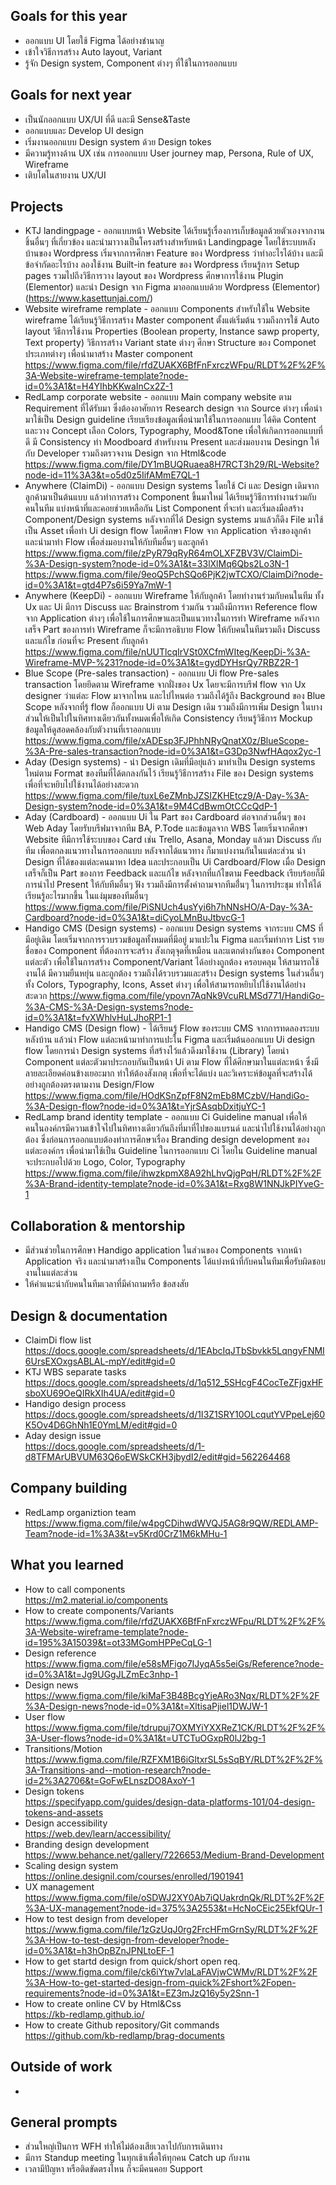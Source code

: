 ## Goals for this year

* ออกแบบ UI โดยใช้ Figma ได้อย่างชำนาญ
* เข้าใจวิธีการสร้าง Auto layout, Variant
* รู้จัก Design system, Component ต่างๆ ที่ใช้ในการออกแบบ

## Goals for next year

* เป็นนักออกแบบ UX/UI ที่ดี และมี Sense&Taste
* ออกแบบและ Develop UI design
* เริ่มงานออกแบบ Design system ด้วย Design tokes
* มีความรู้ทางด้าน UX เช่น การออกแบบ User journey map, Persona, Rule of UX, Wireframe
* เติบโตในสายงาน UX/UI

## Projects

* KTJ landingpage - ออกแบบหน้า Website ได้เรียนรู้เรื่องการเก็บข้อมูลด้วยตัวเองจากงานชิ้นอื่นๆ ที่เกี่ยวข้อง และนำมาวางเป็นโครงสร้างสำหรับหน้า Landingpage โดยใช้ระบบหลังบ้านของ Wordpress เริ่มจากการศึกษา Feature ของ Wordpress ว่าทำอะไรได้บ้าง และมีข้อจำกัดอะไรบ้าง ลองใช้งาน Built-in feature ของ Wordpress เรียนรู้การ Setup pages รวมไปถึงวิธีการวาง layout ของ Wordpress ศึกษาการใช้งาน Plugin (Elementor) และนำ Design จาก Figma มาออกแบบด้วย Wordpress (Elementor) <br> (https://www.kasettunjai.com/)
* Website wireframe remplate - ออกแบบ Components สำหรับใช้ใน Website wireframe ได้เรียนรู้วิธีการสร้าง Master component ตั้งแต่เริ่มต้น รวมถึงการใช้ Auto layout วิธีการใช้งาน Properties (Boolean property, Instance sawp property, Text property) วิธีการสร้าง Variant state ต่างๆ ศึกษา Structure ของ Componet ประเภทต่างๆ เพื่อนำมาสร้าง Master component https://www.figma.com/file/rfdZUAKX6BfFnFxrczWFpu/RLDT%2F%2F%3A-Website-wireframe-template?node-id=0%3A1&t=H4YIhbKKwaInCx2Z-1
* RedLamp corporate website - ออกแบบ Main company website ตาม Requirement ที่ได้รับมา ซึ่งต้องอาศัยการ Research design จาก Source ต่างๆ เพื่อนำมาใช้เป็น Design guideline เรียบเรียงข้อมูลเพื่อนำมาใช้ในการออกแบบ ได้คิด Content และวาง Concept เลือก Colors, Typography, Mood&Tone เพื่อให้เกิดการออกแบบที่ดี มี Consistency ทำ Moodboard สำหรับงาน Present และส่งมอบงาน Desingn ให้กับ Developer รวมถึงตรวจงาน Design จาก Html&code <br> https://www.figma.com/file/DY1mBUQRuaea8H7RCT3h29/RL-Website?node-id=11%3A3&t=o5d0z5IifAMmE7QL-1
* Anywhere (ClaimDi) - ออกแบบ Design systems โดยใช้ Ci และ Design เดิมจากลูกค้ามาเป็นต้นแบบ แล้วทำการสร้าง Component ขึ้นมาใหม่ ได้เรียนรู้วิธีการทำงานร่วมกับคนในทีม แบ่งหน้าที่และคอยช่วยเหลือกัน List Component ที่จะทำ และเริ่มลงมือสร้าง Component/Design systems หลังจากที่ได้ Design systems มาแล้วก็ดึง File มาใช้เป็น Asset เพื่อทำ Ui design flow โดยศึกษา Flow จาก Application จริงของลูกค้า และนำมาทำ Flow เพื่อส่งมอบงานให้กับทีมอื่นๆ และลูกค้า <br>
https://www.figma.com/file/zPyR79qRyR64mOLXFZBV3V/ClaimDi-%3A-Design-system?node-id=0%3A1&t=33lXlMq6Qbs2Lo3N-1 <br>
https://www.figma.com/file/9eoQ5PchSQo6PjK2jwTCXO/ClaimDi?node-id=0%3A1&t=gtd4P7s6i59Ya7mW-1
* Anywhere (KeepDi) - ออกแบบ Wireframe ให้กับลูกค้า โดยทำงานร่วมกับคนในทีม ทั้ง Ux และ Ui มีการ Discuss และ Brainstrom ร่วมกัน รวมถึงมีการหา Reference flow จาก Application ต่างๆ เพื่อใช้ในการศึกษาและเป็นแนวทางในการทำ Wireframe หลังจากเสร็จ Part ของการทำ Wireframe ก็จะมีการอธิบาย Flow ให้กับคนในทีมรวมถึง Discuss และแก้ไข ก่อนที่จะ Present กับลูกค้า https://www.figma.com/file/nUUTlcqIrVSt0XCfmWIteg/KeepDi-%3A-Wireframe-MVP-%231?node-id=0%3A1&t=gydDYHsrQy7RBZ2R-1
* Blue Scope (Pre-sales transaction) - ออกแบบ Ui flow Pre-sales transaction โดยยึดตาม Wireframe จากฝั่งของ Ux โดยจะมีการบรีฟ flow จาก Ux designer ว่าแต่ละ Flow มาจากไหน และไปไหนต่อ รวมถึงได้รู้ถึง Background ของ Blue Scope หลังจากที่รู้ flow ก็ออกแบบ Ui ตาม Design เดิม รวมถึงมีการเพิ่ม Design ในบางส่วนให้เป็นไปในทิศทางเดียวกันทั้งหมดเพื่อให้เกิด Consistency เรียนรู้วิธีการ Mockup ข้อมูลให้ดูสอดคล้องกับตัวงานที่เราออกแบบ <br> https://www.figma.com/file/xADEsp3FJPhhNRyQnatX0z/BlueScope-%3A-Pre-sales-transaction?node-id=0%3A1&t=G3Dp3NwfHAqox2yc-1
* Aday (Design systems) - นำ Design เดิมที่มีอยุ่แล้ว มาทำเป็น Design systems ใหม่ตาม Format ของทีมที่ได้ตกลงกันไว้ เรียนรู้วิธีการสร้าง File ของ Design systems เพื่อที่จะหยิบไปใช้งานได้อย่างสะดวก <br> https://www.figma.com/file/tuxL6eZMnbJZSIZKHEtcz9/A-Day-%3A-Design-system?node-id=0%3A1&t=9M4CdBwmOtCCcQdP-1
* Aday (Cardboard) - ออกแบบ Ui ใน Part ของ Cardboard ต่อจากส่วนอื่นๆ ของ Web Aday โดยรับบรีฟมาจากทีม BA, P.Tode และข้อมูลจาก WBS โดยเริ่มจากศึกษา Website ทีมีการใช้ระบบของ Card เช่น Trello, Asana, Monday แล้วมา Discuss กับทีม เพื่อตกลงแนวทางในการออกแบบ หลังจากได้แนวทาง ก็มาแบ่งงานกันในแต่ละส่วน นำ Design ที่ได้ของแต่ละคนมาหา Idea และประกอบเป็น Ui Cardboard/Flow เมื่อ Design เสร็จก็เป็น Part ของการ Feedback และแก้ไข หลังจากที่แก้ไขตาม Feedback เรียบร้อยก็มีการนำไป Present ให้กับทีมอื่นๆ ฟัง รวมถึงมีการตั้งคำถามจากทีมอื่่นๆ ในการประชุม ทำให้ได้เรียนรู้อะไรมากขึ้น ในแง่มุมของทีมอื่นๆ <br> https://www.figma.com/file/PiSNUch4usYyi6h7hNNsHO/A-Day-%3A-Cardboard?node-id=0%3A1&t=diCyoLMnBuJtbvcG-1
* Handigo CMS (Design systems) - ออกแบบ Design systems จากระบบ CMS ที่มีอยู่เดิม โดยเริ่มจากการรวบรวมข้อมูลทั้งหมดที่มีอยู่ มาแปะใน Figma และเริ่มทำการ List รายชื่อของ Component ที่ต้องการจะสร้าง สังเกตุจุดที่เหมือน และแตกต่างกันของ Component แต่ละตัว เพื่อใช้ในการสร้าง Component/Variant ได้อย่างถูกต้อง ครอบคลุม ให้สามารถใช้งานได้ มีความยืนหยุ่น และถูกต้อง รวมถึงได้รวบรวมและสร้าง Design systems ในส่วนอื่นๆ ทั้ง Colors, Typography, Icons, Asset ต่างๆ เพื่อให้สามารถหยิบไปใช้งานได้อย่างสะดวก https://www.figma.com/file/ypovn7AqNk9VcuRLMSd771/HandiGo-%3A-CMS-%3A-Design-systems?node-id=0%3A1&t=fvXWhlvHuLJhoRP1-1
* Handigo CMS (Design flow) - ได้เรียนรู้ Flow ของระบบ CMS จากการทดลองระบบหลังบ้าน แล้วนำ Flow แต่ละหน้ามาทำการแปะใน Figma และเริ่มต้นออกแบบ Ui design flow โดยการนำ Design systems ที่สร้างไว้แล้วดึงมาใช้งาน (Library) โดยนำ Component แต่ละตัวมาประกอบกันเป็นหน้า Ui ตาม Flow ที่ได้ศึกษามาในแต่ละหน้า ซึ่งมีลายละเอียดค่อนข้างเยอะมาก ทำให้ต้องสังเกตุ เพื่อที่จะได้แบ่ง และวิเคราะห์ข้อมูลที่จะสร้างได้อย่างถูกต้องตรงตามงาน Design/Flow <br> https://www.figma.com/file/HOdKSnZpfF8N2mEb8MCzbV/HandiGo-%3A-Design-flow?node-id=0%3A1&t=YjrSAsqbDxitjuYC-1
* RedLamp brand identity template - ออกแบบ Ci Guideline manual เพื่อให้คนในองค์กรมีความเข้าใจไปในทิศทางเดียวกันถึงที่มาที่ไปของแบรนด์ และนำไปใช้งานได้อย่างถูกต้อง ซึ่งก่อนการออกแบบต้องทำการศึกษาเรื่อง Branding design development ของแต่ละองค์กร เพื่อนำมาใช้เป็น Guideline ในการออกแบบ Ci โดยใน Guideline manual จะประกบอไปด้วย Logo, Color, Typography https://www.figma.com/file/ihwzkpmX8A92hLhvQjgPqH/RLDT%2F%2F%3A-Brand-identity-template?node-id=0%3A1&t=Rxg8W1NNJkPIYveG-1

## Collaboration & mentorship

* มีส่วนช่วยในการศึกษา Handigo application ในส่วนของ Components จากหน้า Application จริง และนำมาสร้างเป็น Components ได้แบ่งหน้าที่กับคนในทีมเพื่อรับผิดชอบงานในแต่ละส่วน
* ให้คำแนะนำกับคนในทีมเวลาที่มีคำถามหรือ ข้อสงสัย

## Design & documentation

* ClaimDi flow list <br> https://docs.google.com/spreadsheets/d/1EAbcIqJTbSbvkk5LqngyFNMI6UrsEXOxgsABLAL-mpY/edit#gid=0
* KTJ WBS separate tasks <br> https://docs.google.com/spreadsheets/d/1q512_5SHcgF4CocTeZFjgxHFsboXU69OeQIRkXIh4UA/edit#gid=0
* Handigo design process <br> https://docs.google.com/spreadsheets/d/1I3Z1SRY10OLcqutYVPpeLej60K5Ov4D6GhNh1E0YmLM/edit#gid=0
* Aday design issue <br> https://docs.google.com/spreadsheets/d/1-d8TFMArUBVUM63Q6oEWSkCKH3jbydI2/edit#gid=562264468

## Company building

* RedLamp organiztion team <br> https://www.figma.com/file/w4pgCDihwdWVQJ5AG8r9QW/REDLAMP-Team?node-id=1%3A3&t=v5Krd0CrZ1M6kMHu-1

## What you learned

* How to call components <br> https://m2.material.io/components
* How to create components/Variants <br> https://www.figma.com/file/rfdZUAKX6BfFnFxrczWFpu/RLDT%2F%2F%3A-Website-wireframe-template?node-id=195%3A15039&t=ot33MGomHPPeCqLG-1
* Design reference <br> https://www.figma.com/file/e58sMFigo7IJyqA5s5eiGs/Reference?node-id=0%3A1&t=Jg9UGgJLZmEc3nhp-1
* Design news <br> https://www.figma.com/file/kiMaF3B48BcgYjeARo3Nqx/RLDT%2F%2F%3A-Design-news?node-id=0%3A1&t=XltisaPjiel1DWJW-1
* User flow <br> https://www.figma.com/file/tdrupuj7OXMYiYXXReZ1CK/RLDT%2F%2F%3A-User-flows?node-id=0%3A1&t=UTCTuOGxpR0lJ2bg-1
* Transitions/Motion <br> https://www.figma.com/file/RZFXM1B6iGltxrSL5sSqBY/RLDT%2F%2F%3A-Transitions-and--motion-research?node-id=2%3A2706&t=GoFwELnszDO8AxoY-1
* Design tokens <br> https://specifyapp.com/guides/design-data-platforms-101/04-design-tokens-and-assets
* Design accessibility <br> https://web.dev/learn/accessibility/
* Branding design development <br> https://www.behance.net/gallery/7226653/Medium-Brand-Development
* Scaling design system <br> https://online.designil.com/courses/enrolled/1901941
* UX management <br> https://www.figma.com/file/oSDWJ2XY0Ab7iQUakrdnQk/RLDT%2F%2F%3A-UX-management?node-id=375%3A2553&t=HcNoCEic25EkfQUr-1
* How to test design from developer <br> https://www.figma.com/file/1zGzUqJ0rg2FrcHFmGrnSy/RLDT%2F%2F%3A-How-to-test-design-from-developer?node-id=0%3A1&t=h3hOpBZnJPNLtoEF-1
* How to get startd design from quick/short open req. <br> https://www.figma.com/file/ck6iYtw7vlaLaFAVjwCWMv/RLDT%2F%2F%3A-How-to-get-started-design-from-quick%2Fshort%2Fopen-requirements?node-id=0%3A1&t=EZ3mJzQ16y5y2Snn-1
* How to create online CV by Html&Css <br> https://kb-redlamp.github.io/
* How to create Github repository/Git commands <br> https://github.com/kb-redlamp/brag-documents

## Outside of work
-

## General prompts

* ส่วนใหญ่เป็นการ WFH ทำให้ไม่ต้องเสียเวลาไปกับการเดินทาง 
* มีการ Standup meeting ในทุกเช้าเพื่อให้ทุกคน Catch up กับงาน
* เวลามีปัญหา หรือติดขัดตรงไหน ก็จะมีคนคอย Support
